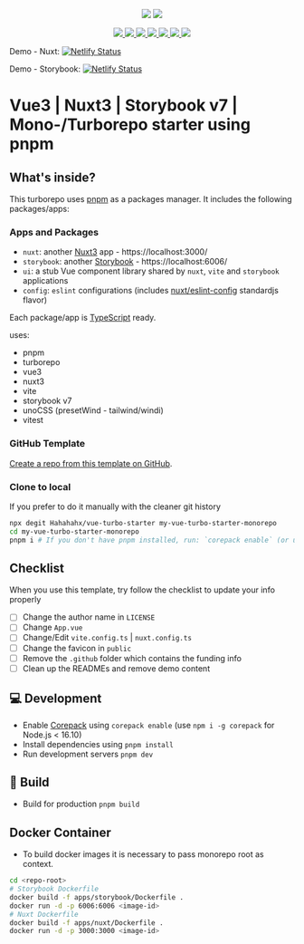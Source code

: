 <p align="center" class="unchanged rich-diff-level-one">
    <img src="https://img.shields.io/badge/vue-3.x-brightgreen">
    <img src="https://img.shields.io/badge/nuxt-3.x-brightgreen">
</p>
<p align="center" class="unchanged rich-diff-level-one">
    <a href="https://github.com/pnpm/pnpm" target="_blank">
        <img src="https://img.shields.io/static/v1?style=for-the-badge&message=pnpm&color=222222&logo=pnpm&logoColor=F69220&label=">
    </a>
    <a href="https://vitejs.dev" target="_blank">
        <img src="https://img.shields.io/static/v1?style=for-the-badge&message=Vite&color=646CFF&logo=Vite&logoColor=FFFFFF&label=">
    </a>
    <a href="https://github.com/vuejs/core" target="_blank">
        <img src="https://img.shields.io/static/v1?style=for-the-badge&message=Vue.js&color=222222&logo=Vue.js&logoColor=4FC08D&label=">
    </a>
    <!-- <a href="https://nuxtjs.org" target="_blank">
        <img src="https://img.shields.io/badge/Nuxt-black?style=for-the-badge&logo=nuxt.js&logoColor=white">
    </a> -->
    <a href="https://nuxtjs.org" target="_blank">
        <img src="https://img.shields.io/static/v1?style=for-the-badge&message=Nuxt.js&color=222222&logo=Nuxt.js&logoColor=00DC82&label=">
    </a>
    <a href="https://uno.antfu.me/" target="_blank">
        <img src="https://img.shields.io/badge/unocss-000.svg?style=for-the-badge&logo=unocss&logoColor=white">
    </a>
    <a href="https://github.com/storybooks/storybook" target="_blank">
        <img src="https://img.shields.io/static/v1?style=for-the-badge&message=Storybook&color=FF4785&logo=Storybook&logoColor=FFFFFF&label=">
    </a>
    <a href="https://github.com/vercel/turborepo" target="_blank">
        <img src="https://img.shields.io/static/v1?style=for-the-badge&message=Turborepo%20by%20Vercel&color=000000&logo=Vercel&logoColor=FFFFFF&label=">
    </a>
</p>

Demo - Nuxt:
[![Netlify Status](https://api.netlify.com/api/v1/badges/56300feb-c43a-486b-896a-88ba674ec4f6/deploy-status)](https://vue-turbo-starter-nuxt.netlify.app/)

Demo - Storybook:
[![Netlify Status](https://api.netlify.com/api/v1/badges/3fe35172-6d1a-472b-a5c6-5682a55e5e5a/deploy-status)](https://vue-turbo-starter-storybook.netlify.app/)

# Vue3 | Nuxt3 | Storybook v7 | Mono-/Turborepo starter using pnpm

## What's inside?

This turborepo uses [pnpm](https://pnpm.io) as a packages manager. It includes the following packages/apps:

### Apps and Packages

- `nuxt`: another [Nuxt3](https://nuxtjs.org) app - https://localhost:3000/
- `storybook`: another [Storybook](https://storybook.js.org/) - https://localhost:6006/
- `ui`: a stub Vue component library shared by `nuxt`, `vite` and `storybook` applications
- `config`: `eslint` configurations (includes [nuxt/eslint-config](https://github.com/nuxt/eslint-config) standardjs flavor)
<!-- - `tsconfig`: `tsconfig.json`s used throughout the monorepo -->

Each package/app is [TypeScript](https://www.typescriptlang.org/) ready.

uses:
- pnpm
- turborepo
- vue3
- nuxt3
- vite
- storybook v7
- unoCSS (presetWind - tailwind/windi)
- vitest

### GitHub Template

[Create a repo from this template on GitHub](https://github.com/Hahahahx/vue-turbo-starter/generate).

### Clone to local

If you prefer to do it manually with the cleaner git history

```bash
npx degit Hahahahx/vue-turbo-starter my-vue-turbo-starter-monorepo
cd my-vue-turbo-starter-monorepo
pnpm i # If you don't have pnpm installed, run: `corepack enable` (or use `npm i -g corepack` for Node.js < 16.10)
```

## Checklist

When you use this template, try follow the checklist to update your info properly

- [ ] Change the author name in `LICENSE`
- [ ] Change `App.vue`
- [ ] Change/Edit `vite.config.ts` | `nuxt.config.ts`
- [ ] Change the favicon in `public`
- [ ] Remove the `.github` folder which contains the funding info
- [ ] Clean up the READMEs and remove demo content

## 💻 Development
- Enable [Corepack](https://github.com/nodejs/corepack) using `corepack enable` (use `npm i -g corepack` for Node.js < 16.10)
- Install dependencies using `pnpm install`
- Run development servers `pnpm dev`

## 🚀 Build
- Build for production `pnpm build`

## Docker Container
- To build docker images it is necessary to pass monorepo root as context.

```bash
cd <repo-root>
# Storybook Dockerfile
docker build -f apps/storybook/Dockerfile .
docker run -d -p 6006:6006 <image-id>
# Nuxt Dockerfile
docker build -f apps/nuxt/Dockerfile .
docker run -d -p 3000:3000 <image-id>
```

